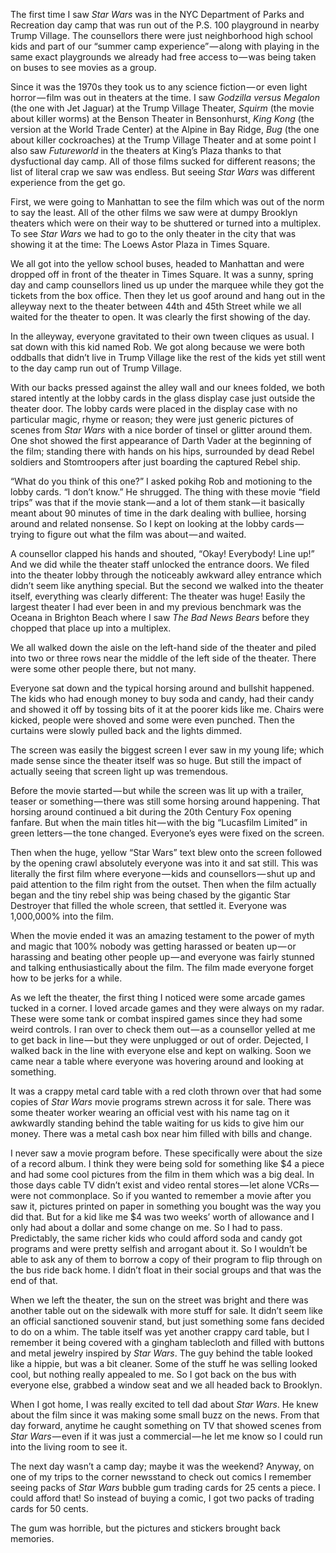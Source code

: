 <!-----
title: What Do You Think of This One?
description: Seeing Star Wars for the First Time
date: '2016-10-13T02:27:12.734Z'
slug: 98892163fcb0
----->

The first time I saw _Star Wars_ was in the NYC Department of Parks and Recreation day camp that was run out of the P.S. 100 playground in nearby Trump Village. The counsellors there were just neighborhood high school kids and part of our “summer camp experience” — along with playing in the same exact playgrounds we already had free access to — was being taken on buses to see movies as a group.

Since it was the 1970s they took us to any science fiction — or even light horror — film was out in theaters at the time. I saw _Godzilla versus Megalon_ (the one with Jet Jaguar) at the Trump Village Theater, _Squirm_ (the movie about killer worms) at the Benson Theater in Bensonhurst, _King Kong_ (the version at the World Trade Center) at the Alpine in Bay Ridge, _Bug_ (the one about killer cockroaches) at the Trump Village Theater and at some point I also saw _Futureworld_ in the theaters at King’s Plaza thanks to that dysfuctional day camp. All of those films sucked for different reasons; the list of literal crap we saw was endless. But seeing _Star Wars_ was different experience from the get go.

First, we were going to Manhattan to see the film which was out of the norm to say the least. All of the other films we saw were at dumpy Brooklyn theaters which were on their way to be shuttered or turned into a multiplex. To see _Star Wars_ we had to go to the only theater in the city that was showing it at the time: The Loews Astor Plaza in Times Square.

We all got into the yellow school buses, headed to Manhattan and were dropped off in front of the theater in Times Square. It was a sunny, spring day and camp counsellors lined us up under the marquee while they got the tickets from the box office. Then they let us goof around and hang out in the alleyway next to the theater between 44th and 45th Street while we all waited for the theater to open. It was clearly the first showing of the day.

In the alleyway, everyone gravitated to their own tween cliques as usual. I sat down with this kid named Rob. We got along because we were both oddballs that didn’t live in Trump Village like the rest of the kids yet still went to the day camp run out of Trump Village.

With our backs pressed against the alley wall and our knees folded, we both stared intently at the lobby cards in the glass display case just outside the theater door. The lobby cards were placed in the display case with no particular magic, rhyme or reason; they were just generic pictures of scenes from _Star Wars_ with a nice border of tinsel or glitter around them. One shot showed the first appearance of Darth Vader at the beginning of the film; standing there with hands on his hips, surrounded by dead Rebel soldiers and Stomtroopers after just boarding the captured Rebel ship.

“What do you think of this one?” I asked pokihg Rob and motioning to the lobby cards. “I don’t know.” He shrugged. The thing with these movie “field trips” was that if the movie stank — and a lot of them stank — it basically meant about 90 minutes of time in the dark dealing with bulliee, horsing around and related nonsense. So I kept on looking at the lobby cards — trying to figure out what the film was about — and waited.

A counsellor clapped his hands and shouted, “Okay! Everybody! Line up!” And we did while the theater staff unlocked the entrance doors. We filed into the theater lobby through the noticeably awkward alley entrance which didn’t seem like anything special. But the second we walked into the theater itself, everything was clearly different: The theater was huge! Easily the largest theater I had ever been in and my previous benchmark was the Oceana in Brighton Beach where I saw _The Bad News Bears_ before they chopped that place up into a multiplex.

We all walked down the aisle on the left-hand side of the theater and piled into two or three rows near the middle of the left side of the theater. There were some other people there, but not many.

Everyone sat down and the typical horsing around and bullshit happened. The kids who had enough money to buy soda and candy, had their candy and showed it off by tossing bits of it at the poorer kids like me. Chairs were kicked, people were shoved and some were even punched. Then the curtains were slowly pulled back and the lights dimmed.

The screen was easily the biggest screen I ever saw in my young life; which made sense since the theater itself was so huge. But still the impact of actually seeing that screen light up was tremendous.

Before the movie started — but while the screen was lit up with a trailer, teaser or something — there was still some horsing around happening. That horsing around continued a bit during the 20th Century Fox opening fanfare. But when the main titles hit — with the big “Lucasfilm Limited” in green letters — the tone changed. Everyone’s eyes were fixed on the screen.

Then when the huge, yellow “Star Wars” text blew onto the screen followed by the opening crawl absolutely everyone was into it and sat still. This was literally the first film where everyone — kids and counsellors — shut up and paid attention to the film right from the outset. Then when the film actually began and the tiny rebel ship was being chased by the gigantic Star Destroyer that filled the whole screen, that settled it. Everyone was 1,000,000% into the film.

When the movie ended it was an amazing testament to the power of myth and magic that 100% nobody was getting harassed or beaten up — or harassing and beating other people up — and everyone was fairly stunned and talking enthusiastically about the film. The film made everyone forget how to be jerks for a while.

As we left the theater, the first thing I noticed were some arcade games tucked in a corner. I loved arcade games and they were always on my radar. These were some tank or combat inspired games since they had some weird controls. I ran over to check them out — as a counsellor yelled at me to get back in line — but they were unplugged or out of order. Dejected, I walked back in the line with everyone else and kept on walking. Soon we came near a table where everyone was hovering around and looking at something.

It was a crappy metal card table with a red cloth thrown over that had some copies of _Star Wars_ movie programs strewn across it for sale. There was some theater worker wearing an official vest with his name tag on it awkwardly standing behind the table waiting for us kids to give him our money. There was a metal cash box near him filled with bills and change.

I never saw a movie program before. These specifically were about the size of a record album. I think they were being sold for something like $4 a piece and had some cool pictures from the film in them which was a big deal. In those days cable TV didn’t exist and video rental stores — let alone VCRs — were not commonplace. So if you wanted to remember a movie after you saw it, pictures printed on paper in something you bought was the way you did that. But for a kid like me $4 was two weeks’ worth of allowance and I only had about a dollar and some change on me. So I had to pass. Predictably, the same richer kids who could afford soda and candy got programs and were pretty selfish and arrogant about it. So I wouldn’t be able to ask any of them to borrow a copy of their program to flip through on the bus ride back home. I didn’t float in their social groups and that was the end of that.

When we left the theater, the sun on the street was bright and there was another table out on the sidewalk with more stuff for sale. It didn’t seem like an official sanctioned souvenir stand, but just something some fans decided to do on a whim. The table itself was yet another crappy card table, but I remember it being covered with a gingham tablecloth and filled with buttons and metal jewelry inspired by _Star Wars_. The guy behind the table looked like a hippie, but was a bit cleaner. Some of the stuff he was selling looked cool, but nothing really appealed to me. So I got back on the bus with everyone else, grabbed a window seat and we all headed back to Brooklyn.

When I got home, I was really excited to tell dad about _Star Wars_. He knew about the film since it was making some small buzz on the news. From that day forward, anytime he caught something on TV that showed scenes from _Star Wars_ — even if it was just a commercial — he let me know so I could run into the living room to see it.

The next day wasn’t a camp day; maybe it was the weekend? Anyway, on one of my trips to the corner newsstand to check out comics I remember seeing packs of _Star Wars_ bubble gum trading cards for 25 cents a piece. I could afford that! So instead of buying a comic, I got two packs of trading cards for 50 cents.

The gum was horrible, but the pictures and stickers brought back memories.